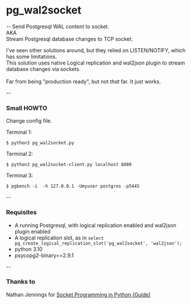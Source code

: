 # pg_wal2socket

--
Send Postgresql WAL content to socket.
<br>AKA
<br>Stream Postgresql database changes to TCP socket.

I've seen other solutions around, but they relied on LISTEN/NOTIFY, which has some limitations.
<br>This solution uses native Logical replication and wal2json plugin to stream database changes via sockets.
<br>
<br>Far from being "production ready", but not *that* far.
It just works.


--
### Small HOWTO

Change config file.

Terminal 1:

```
$ python3 pg_wal2socket.py
```


Terminal 2:

```
$ python3 pg_wal2socket-client.py localhost 8080
```


Terminal 3:

```
$ pgbench -i  -h 127.0.0.1 -Umyuser postgres -p5445
```


--
### Requisites

* A running Postgresql, with logical replication enabled and wal2json plugin enabled
* A logical replication slot, as in `select pg_create_logical_replication_slot('pg_wal2socket', 'wal2json');`
* python 3.10
* psycopg2-binary==2.9.1



--
### Thanks to
Nathan Jennings for [Socket Programming in Python (Guide)](https://realpython.com/python-sockets/)
